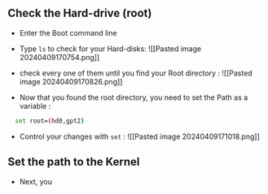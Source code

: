 
## Check the Hard-drive (root)

- Enter the Boot command line
- Type `ls` to check for your Hard-disks:
  ![[Pasted image 20240409170754.png]]
- check every one of them until you find your Root directory :
  ![[Pasted image 20240409170826.png]]

- Now that you found the root directory, you need to set the Path as a variable :
  
```bash
  set root=(hd0,gpt2)
```

- Control your changes with `set` :
  ![[Pasted image 20240409171018.png]]


## Set the path to the Kernel

- Next, you 